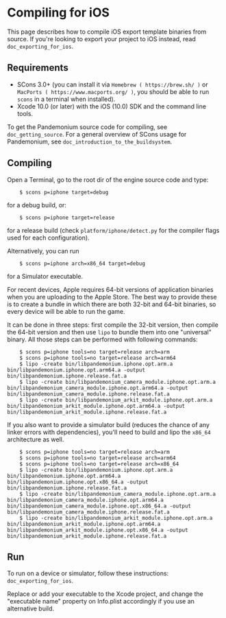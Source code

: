 
# Compiling for iOS

This page describes how to compile iOS export template binaries from source. If you're looking to export your 
project to iOS instead, read `doc_exporting_for_ios`.

## Requirements

-  SCons 3.0+ (you can install it via `Homebrew ( https://brew.sh/ )` or
   `MacPorts ( https://www.macports.org/ )`, you should be able
   to run `scons` in a terminal when installed).
-  Xcode 10.0 (or later) with the iOS (10.0) SDK and the command line tools.

To get the Pandemonium source code for compiling, see `doc_getting_source`.
For a general overview of SCons usage for Pandemonium, see `doc_introduction_to_the_buildsystem`.

## Compiling

Open a Terminal, go to the root dir of the engine source code and type:

```
    $ scons p=iphone target=debug
```

for a debug build, or:

```
    $ scons p=iphone target=release
```

for a release build (check `platform/iphone/detect.py` for the compiler
flags used for each configuration).

Alternatively, you can run

```
    $ scons p=iphone arch=x86_64 target=debug
```

for a Simulator executable.

For recent devices, Apple requires 64-bit versions of application binaries when you are uploading to the Apple Store.
The best way to provide these is to create a bundle in which there are both 32-bit and 64-bit binaries, so every device will be able to run the game.

It can be done in three steps: first compile the 32-bit version, then compile the 64-bit version and then use `lipo` to bundle them into one "universal" binary.
All those steps can be performed with following commands:

```
    $ scons p=iphone tools=no target=release arch=arm
    $ scons p=iphone tools=no target=release arch=arm64
    $ lipo -create bin/libpandemonium.iphone.opt.arm.a bin/libpandemonium.iphone.opt.arm64.a -output bin/libpandemonium.iphone.release.fat.a
    $ lipo -create bin/libpandemonium_camera_module.iphone.opt.arm.a bin/libpandemonium_camera_module.iphone.opt.arm64.a -output bin/libpandemonium_camera_module.iphone.release.fat.a
    $ lipo -create bin/libpandemonium_arkit_module.iphone.opt.arm.a bin/libpandemonium_arkit_module.iphone.opt.arm64.a -output bin/libpandemonium_arkit_module.iphone.release.fat.a
```

If you also want to provide a simulator build (reduces the chance of any linker errors with dependencies), you'll need to build and lipo the `x86_64` architecture as well.

```
    $ scons p=iphone tools=no target=release arch=arm
    $ scons p=iphone tools=no target=release arch=arm64
    $ scons p=iphone tools=no target=release arch=x86_64
    $ lipo -create bin/libpandemonium.iphone.opt.arm.a bin/libpandemonium.iphone.opt.arm64.a bin/libpandemonium.iphone.opt.x86_64.a -output bin/libpandemonium.iphone.release.fat.a
    $ lipo -create bin/libpandemonium_camera_module.iphone.opt.arm.a bin/libpandemonium_camera_module.iphone.opt.arm64.a bin/libpandemonium_camera_module.iphone.opt.x86_64.a -output bin/libpandemonium_camera_module.iphone.release.fat.a
    $ lipo -create bin/libpandemonium_arkit_module.iphone.opt.arm.a bin/libpandemonium_arkit_module.iphone.opt.arm64.a bin/libpandemonium_arkit_module.iphone.opt.x86_64.a -output bin/libpandemonium_arkit_module.iphone.release.fat.a
```

## Run

To run on a device or simulator, follow these instructions: `doc_exporting_for_ios`.

Replace or add your executable to the Xcode project, and change the
"executable name" property on Info.plist accordingly if you use an
alternative build.
